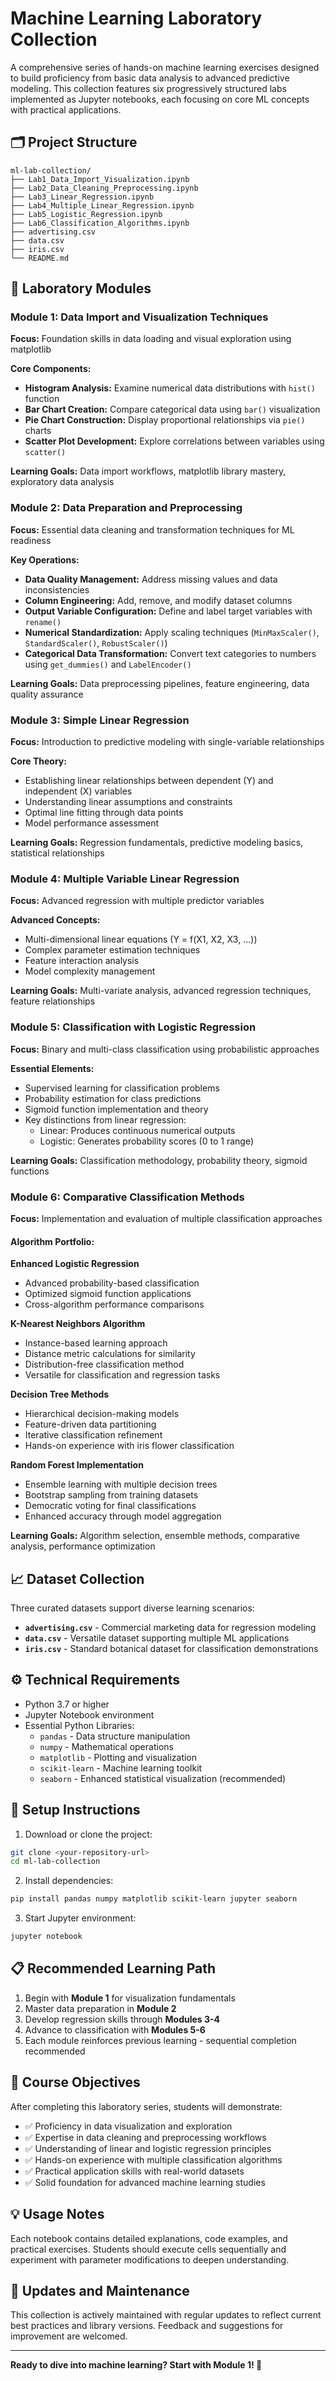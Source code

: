 # Machine Learning Laboratory Collection

A comprehensive series of hands-on machine learning exercises designed to build proficiency from basic data analysis to advanced predictive modeling. This collection features six progressively structured labs implemented as Jupyter notebooks, each focusing on core ML concepts with practical applications.

## 🗂️ Project Structure

```
ml-lab-collection/
├── Lab1_Data_Import_Visualization.ipynb
├── Lab2_Data_Cleaning_Preprocessing.ipynb
├── Lab3_Linear_Regression.ipynb
├── Lab4_Multiple_Linear_Regression.ipynb
├── Lab5_Logistic_Regression.ipynb
├── Lab6_Classification_Algorithms.ipynb
├── advertising.csv
├── data.csv
├── iris.csv
└── README.md
```

## 🔬 Laboratory Modules

### Module 1: Data Import and Visualization Techniques
**Focus:** Foundation skills in data loading and visual exploration using matplotlib

**Core Components:**
- **Histogram Analysis:** Examine numerical data distributions with `hist()` function
- **Bar Chart Creation:** Compare categorical data using `bar()` visualization
- **Pie Chart Construction:** Display proportional relationships via `pie()` charts
- **Scatter Plot Development:** Explore correlations between variables using `scatter()`

**Learning Goals:** Data import workflows, matplotlib library mastery, exploratory data analysis

### Module 2: Data Preparation and Preprocessing
**Focus:** Essential data cleaning and transformation techniques for ML readiness

**Key Operations:**
- **Data Quality Management:** Address missing values and data inconsistencies
- **Column Engineering:** Add, remove, and modify dataset columns
- **Output Variable Configuration:** Define and label target variables with `rename()`
- **Numerical Standardization:** Apply scaling techniques (`MinMaxScaler()`, `StandardScaler()`, `RobustScaler()`)
- **Categorical Data Transformation:** Convert text categories to numbers using `get_dummies()` and `LabelEncoder()`

**Learning Goals:** Data preprocessing pipelines, feature engineering, data quality assurance

### Module 3: Simple Linear Regression
**Focus:** Introduction to predictive modeling with single-variable relationships

**Core Theory:**
- Establishing linear relationships between dependent (Y) and independent (X) variables
- Understanding linear assumptions and constraints
- Optimal line fitting through data points
- Model performance assessment

**Learning Goals:** Regression fundamentals, predictive modeling basics, statistical relationships

### Module 4: Multiple Variable Linear Regression
**Focus:** Advanced regression with multiple predictor variables

**Advanced Concepts:**
- Multi-dimensional linear equations (Y = f(X1, X2, X3, ...))
- Complex parameter estimation techniques
- Feature interaction analysis
- Model complexity management

**Learning Goals:** Multi-variate analysis, advanced regression techniques, feature relationships

### Module 5: Classification with Logistic Regression
**Focus:** Binary and multi-class classification using probabilistic approaches

**Essential Elements:**
- Supervised learning for classification problems
- Probability estimation for class predictions
- Sigmoid function implementation and theory
- Key distinctions from linear regression:
  - Linear: Produces continuous numerical outputs
  - Logistic: Generates probability scores (0 to 1 range)

**Learning Goals:** Classification methodology, probability theory, sigmoid functions

### Module 6: Comparative Classification Methods
**Focus:** Implementation and evaluation of multiple classification approaches

#### Algorithm Portfolio:

**Enhanced Logistic Regression**
- Advanced probability-based classification
- Optimized sigmoid function applications
- Cross-algorithm performance comparisons

**K-Nearest Neighbors Algorithm**
- Instance-based learning approach
- Distance metric calculations for similarity
- Distribution-free classification method
- Versatile for classification and regression tasks

**Decision Tree Methods**
- Hierarchical decision-making models
- Feature-driven data partitioning
- Iterative classification refinement
- Hands-on experience with iris flower classification

**Random Forest Implementation**
- Ensemble learning with multiple decision trees
- Bootstrap sampling from training datasets
- Democratic voting for final classifications
- Enhanced accuracy through model aggregation

**Learning Goals:** Algorithm selection, ensemble methods, comparative analysis, performance optimization

## 📈 Dataset Collection

Three curated datasets support diverse learning scenarios:

- **`advertising.csv`** - Commercial marketing data for regression modeling
- **`data.csv`** - Versatile dataset supporting multiple ML applications
- **`iris.csv`** - Standard botanical dataset for classification demonstrations

## ⚙️ Technical Requirements

- Python 3.7 or higher
- Jupyter Notebook environment
- Essential Python Libraries:
  - `pandas` - Data structure manipulation
  - `numpy` - Mathematical operations
  - `matplotlib` - Plotting and visualization
  - `scikit-learn` - Machine learning toolkit
  - `seaborn` - Enhanced statistical visualization (recommended)

## 🔧 Setup Instructions

1. Download or clone the project:
```bash
git clone <your-repository-url>
cd ml-lab-collection
```

2. Install dependencies:
```bash
pip install pandas numpy matplotlib scikit-learn jupyter seaborn
```

3. Start Jupyter environment:
```bash
jupyter notebook
```

## 📋 Recommended Learning Path

1. Begin with **Module 1** for visualization fundamentals
2. Master data preparation in **Module 2**
3. Develop regression skills through **Modules 3-4**
4. Advance to classification with **Modules 5-6**
5. Each module reinforces previous learning - sequential completion recommended

## 🎯 Course Objectives

After completing this laboratory series, students will demonstrate:
- ✅ Proficiency in data visualization and exploration
- ✅ Expertise in data cleaning and preprocessing workflows
- ✅ Understanding of linear and logistic regression principles
- ✅ Hands-on experience with multiple classification algorithms
- ✅ Practical application skills with real-world datasets
- ✅ Solid foundation for advanced machine learning studies

## 💡 Usage Notes

Each notebook contains detailed explanations, code examples, and practical exercises. Students should execute cells sequentially and experiment with parameter modifications to deepen understanding.

## 🔄 Updates and Maintenance

This collection is actively maintained with regular updates to reflect current best practices and library versions. Feedback and suggestions for improvement are welcomed.

---

**Ready to dive into machine learning? Start with Module 1! 🚀**